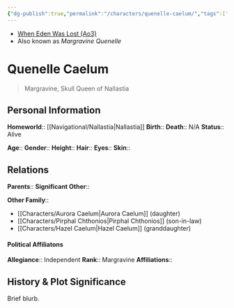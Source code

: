 ```yaml
---
{"dg-publish":true,"permalink":"/characters/quenelle-caelum/","tags":["unfinished"]}
---
```


- [When Eden Was Lost (Ao3)](https://archiveofourown.org/works/19334440/chapters/45992584)
- Also known as *Margravine Quenelle*
# Quenelle Caelum
>Margravine, Skull Queen of Nallastia 

## Personal Information

**Homeworld**::  [[Navigational/Nallastia\|Nallastia]]
**Birth**:: 
**Death**::  N/A
**Status**::  Alive

**Age**:: 
**Gender**::
**Height**::
**Hair**::
**Eyes**::
**Skin**:: 

## Relations

**Parents**:: 
**Significant Other**::

**Other Family**::
- [[Characters/Aurora Caelum\|Aurora Caelum]] (daughter)
- [[Characters/Pirphal Chthonios\|Pirphal Chthonios]] (son-in-law)
- [[Characters/Hazel Caelum\|Hazel Caelum]] (granddaughter)

#### Political Affiliatons

**Allegiance**::  Independent
**Rank**::  Margravine 
**Affiliations**::  

## History & Plot Significance
Brief blurb.